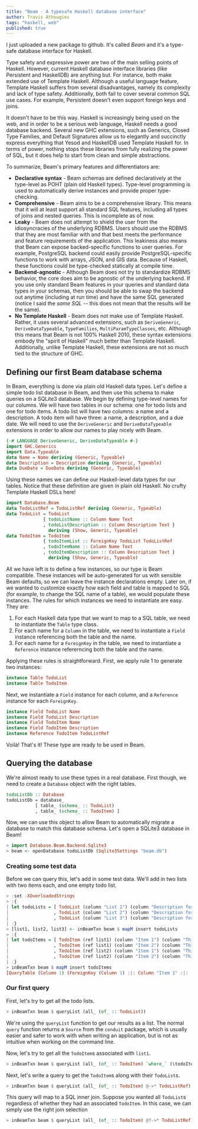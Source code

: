 ```yaml
---
title: "Beam - A typesafe Haskell database interface"
author: Travis Athougies
tags: "haskell, web"
published: true
---
```


I just uploaded a new package to github. It's called *Beam* and it's a type-safe database interface
for Haskell.

Type safety and expressive power are two of the main selling points of Haskell. However,
current Haskell database interface libraries (like Persistent and HaskellDB) are anything but. For instance, both
make extended use of Template Haskell. Although a useful language feature, Template Haskell suffers
from several disadvantages, namely its complexity and lack of type safety. Additionally, both fail to cover several common SQL use cases. For example, Persistent doesn't even support foreign keys and joins. 

It doesn't have to be this way. Haskell is increasingly being used on the web, and in order to be a serious web language, Haskell needs a good database backend. Several new GHC extensions, such as Generics, Closed Type Families, and Default Signatures allow us to elegantly and succinctly express everything that Yesod and HaskellDB used Template Haskell for. In terms of power, nothing stops these libraries from fully realizing the power of SQL, but it does help to start from clean and simple abstractions.

To summarize, Beam's primary features and differentiators are:

- **Declarative syntax** - Beam schemas are defined declaratively at the type-level as POHT (plain old Haskell types). Type-level programming is used to automatically derive instances and provide proper type-checking.
- **Comprehensive** - Beam aims to be a comprehensive library. This means that it will at least support all standard SQL features, including all types of joins and nested queries. This is incomplete as of now.
- **Leaky** - Beam does not attempt to shield the user from the idiosyncracies of the underlying RDBMS. Users should use the RDBMS that they are most familiar with and that best meets the performance and feature requirements of the application. This leakiness also means that Beam can expose backed-specific functions to user queries. For example, PostgreSQL backend could easily provide PostgreSQL-specific functions to work with arrays, JSON, and GIS data. Because of Haskell, these functions could be type-checked statically at compile time.
- **Backend-agnostic** - Although Beam does not try to standardize RDBMS behavior, the core does aim to be agnostic of the underlying backend. If you use only standard Beam features in your queries and standard data types in your schemas, then you should be able to swap the backend out anytime (including at run time) and have the same SQL generated (notice I said the *same SQL* -- this does not mean that the results will be the same).
- **No Template Haskell** - Beam does not make use of Template Haskell. Rather, it uses several advanced extensions, such as `DeriveGeneric`, `DeriveDataTypeable`, `TypeFamilies`, `MultiParamTypeClasses`, etc. Although this means that Beam is not 100% Haskell 2010, these syntax extensions embody the "spirit of Haskell" much better than Template Haskell. Additionally, unlike Template Haskell, these extensions are not so much tied to the structure of GHC.

## Defining our first Beam database schema

In Beam, everything is done via plain old Haskell data types. Let's define a simple todo list database in Beam, and then use this schema to make queries on a SQLite3 database. We begin by defining type-level names for our columns. We will have two tables in our schema: one for todo lists and one for todo items. A todo list will have two columns: a name and a description. A todo item will have three: a name, a description, and a due date. We will need to use the `DeriveGeneric` and `DeriveDataTypeable` extensions in order to allow our names to play nicely with Beam.

```haskell
{-# LANGUAGE DeriveGeneric, DeriveDataTypeable #-}
import GHC.Generics
import Data.Typeable
data Name = Name deriving (Generic, Typeable)
data Description = Description deriving (Generic, Typeable)
data DueDate = DueDate deriving (Generic, Typeable)
```

Using these names we can define our Haskell-level data types for our tables. Notice that these definition are given in plain old Haskell. No crufty Template Haskell DSLs here!

```haskell
import Database.Beam
data TodoListRef = TodoListRef deriving (Generic, Typeable)
data TodoList = TodoList
              { todoListName :: Column Name Text
              , todoListDescription :: Column Description Text }
                deriving (Show, Generic, Typeable)
data TodoItem = TodoItem
              { todoItemList :: ForeignKey TodoList TodoListRef
              , todoItemName :: Column Name Text
              , todoItemDescription :: Column Description Text }
                deriving (Show, Generic, Typeable)
```

All we have left is to define a few instances, so our type is Beam compatible. These instances will be auto-generated for us with sensible Beam defaults, so we can leave the instance declarations empty. Later on, if we wanted to customize exactly how each field and table is mapped to SQL (for example, to change the SQL name of a table), we would populate these instances. The rules for which instances we need to instantiate are easy. They are:

1. For each Haskell data type that we want to map to a SQL table, we need to instantiate the `Table` type class.
2. For each name for a `Column` in the table, we need to instantiate a `Field` instance referencing both the table and the name.
3. For each name for a `ForeignKey` in the table, we need to instantiate a `Reference` instance refererncing both the table and the name.

Applying these rules is straightforward. First, we apply rule 1 to generate two instances:

```haskell
instance Table TodoList
instance Table TodoItem
```

Next, we instantiate a `Field` instance for each column, and a `Reference` instance for each `ForeignKey`.

```haskell
instance Field TodoList Name
instance Field TodoList Description
instance Field TodoItem Name
instance Field TodoItem Description
instance Reference TodoItem TodoListRef
```

Voilà! That's it! These type are ready to be used in Beam.

## Querying the database

We're almost ready to use these types in a real database. First though, we need to create a `Database` object with the right tables.

```haskell
todoListDb :: Database
todoListDb = database_
           [ table_ (schema_ :: TodoList)
           , table_ (schema_ :: TodoItem) ]
```

Now, we can use this object to allow Beam to automatically migrate a database to match this database schema. Let's open a SQLite3 database in Beam!

```haskell
> import Database.Beam.Backend.Sqlite3
> beam <- openDatabase todoListDb (Sqlite3Settings "beam.db")
```

### Creating some test data

Before we can query this, let's add in some test data. We'll add in two lists with two items each, and one empty todo list.

```haskell
> :set -XOverloadedStrings
> :{
| let todoLists = [ TodoList (column "List 1") (column "Description for list 1")
|                 , TodoList (column "List 2") (column "Description for list 2")
|                 , TodoList (column "List 3") (column "Description for list 3") ]
| :}
> [list1, list2, list3] <- inBeamTxn beam $ mapM insert todoLists
> :{
| let todoItems = [ TodoItem (ref list1) (column "Item 1") (column "This is item 1 in list 1")
|                 , TodoItem (ref list1) (column "Item 2") (column "This is item 2 in list 1")
|                 , TodoItem (ref list2) (column "Item 1") (column "This is item 1 in list 2")
|                 , TodoItem (ref list2) (column "Item 2") (column "This is item 2 in list 2") ]
| :}
> inBeamTxn beam $ mapM insert todoItems
[QueryTable (Column 1) (ForeignKey (Column 1) :|: Column "Item 1" :|: ...]
```

### Our first query

First, let's try to get all the todo lists.

```haskell
> inBeamTxn beam $ queryList (all_ (of_ :: TodoList))
```

We're using the `queryList` function to get our results as a list. The normal `query` function returns a `Source` from the `conduit` package, which is usually easier and safer to work with when writing an application, but is not as intuitive when working on the command line.

Now, let's try to get all the `TodoItem`s associated with `list1`.
  
```haskell
> inBeamTxn beam $ queryList (all_ (of_ :: TodoItem) `where_` (\todoItem -> todoItem # TodoListRef ==# pk_ list1)
```

Next, let's write a query to get the `TodoItem`s along with their `TodoList`s.

```haskell
> inBeamTxn beam $ queryList (all_ (of_ :: TodoItem) @->* TodoListRef)
```

This query will map to a SQL inner join. Suppose you wanted all `TodoList`s regardless of whether they had an associated `TodoItem`. In this case, we can simply use the right join selection

```haskell
> inBeamTxn beam $ queryList (all_ (of_ :: TodoItem) @?->* TodoListRef)
```